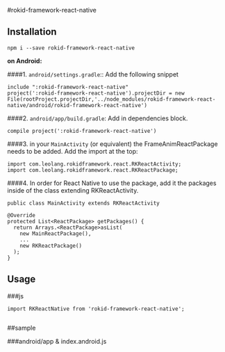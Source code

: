 #rokid-framework-react-native

## Installation

```
npm i --save rokid-framework-react-native
```

**on Android:**

####1. `android/settings.gradle`:: Add the following snippet

```
include ":rokid-framework-react-native"
project(':rokid-framework-react-native').projectDir = new File(rootProject.projectDir,'../node_modules/rokid-framework-react-native/android/rokid-framework-react-native')
```

####2. `android/app/build.gradle`: Add in dependencies block.

```
compile project(':rokid-framework-react-native')
```

####3. in your `MainActivity` (or equivalent) the FrameAnimReactPackage needs to be added. Add the import at the top:

```
import com.leolang.rokidframework.react.RKReactActivity;
import com.leolang.rokidframework.react.RKReactPackage;
```
####4. In order for React Native to use the package, add it the packages inside of the class extending RKReactActivity.
```
public class MainActivity extends RKReactActivity
```
```
@Override
protected List<ReactPackage> getPackages() {
  return Arrays.<ReactPackage>asList(
	new MainReactPackage(),
	...
	new RKReactPackage()
  );
}

```
## Usage
###js

```
import RKReactNative from 'rokid-framework-react-native';


```





##sample
   
###android/app & index.android.js